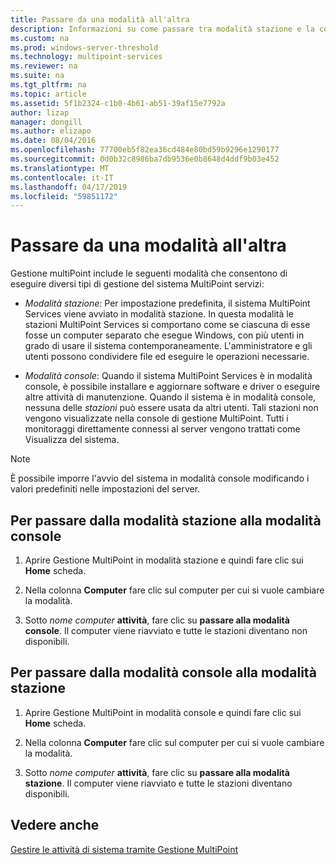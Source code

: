 ```yaml
---
title: Passare da una modalità all'altra
description: Informazioni su come passare tra modalità stazione e la console in servizi MultiPoint
ms.custom: na
ms.prod: windows-server-threshold
ms.technology: multipoint-services
ms.reviewer: na
ms.suite: na
ms.tgt_pltfrm: na
ms.topic: article
ms.assetid: 5f1b2324-c1b0-4b61-ab51-39af15e7792a
author: lizap
manager: dongill
ms.author: elizapo
ms.date: 08/04/2016
ms.openlocfilehash: 77700eb5f82ea36cd484e80bd59b9296e1290177
ms.sourcegitcommit: 0d0b32c8986ba7db9536e0b8648d4ddf9b03e452
ms.translationtype: MT
ms.contentlocale: it-IT
ms.lasthandoff: 04/17/2019
ms.locfileid: "59851172"
---
```

# <a name="switch-between-modes"></a>Passare da una modalità all'altra
Gestione multiPoint include le seguenti modalità che consentono di eseguire diversi tipi di gestione del sistema MultiPoint servizi:  
  
-   *Modalità stazione*: Per impostazione predefinita, il sistema MultiPoint Services viene avviato in modalità stazione. In questa modalità le stazioni MultiPoint Services si comportano come se ciascuna di esse fosse un computer separato che esegue Windows, con più utenti in grado di usare il sistema contemporaneamente. L'amministratore e gli utenti possono condividere file ed eseguire le operazioni necessarie.  
  
-   *Modalità console*: Quando il sistema MultiPoint Services è in modalità console, è possibile installare e aggiornare software e driver o eseguire altre attività di manutenzione. Quando il sistema è in modalità console, nessuna delle *stazioni* può essere usata da altri utenti. Tali stazioni non vengono visualizzate nella console di gestione MultiPoint. Tutti i monitoraggi direttamente connessi al server vengono trattati come Visualizza del sistema.   
  
> [!NOTE]  
> È possibile imporre l'avvio del sistema in modalità console modificando i valori predefiniti nelle impostazioni del server.  
## <a name="to-switch-from-station-mode-to-console-mode"></a>Per passare dalla modalità stazione alla modalità console  
  
1.  Aprire Gestione MultiPoint in modalità stazione e quindi fare clic sui **Home** scheda.  
  
2.  Nella colonna **Computer** fare clic sul computer per cui si vuole cambiare la modalità.  
  
3.  Sotto *nome computer* **attività**, fare clic su **passare alla modalità console**. Il computer viene riavviato e tutte le stazioni diventano non disponibili.  
  
## <a name="to-switch-from-console-mode-to-station-mode"></a>Per passare dalla modalità console alla modalità stazione  
  
1.  Aprire Gestione MultiPoint in modalità console e quindi fare clic sui **Home** scheda.  
  
2.  Nella colonna **Computer** fare clic sul computer per cui si vuole cambiare la modalità.  
  
3.  Sotto *nome computer* **attività**, fare clic su **passare alla modalità stazione**. Il computer viene riavviato e tutte le stazioni diventano disponibili.  
  
## <a name="see-also"></a>Vedere anche  
[Gestire le attività di sistema tramite Gestione MultiPoint](Manage-System-Tasks-Using-MultiPoint-Manager.md)